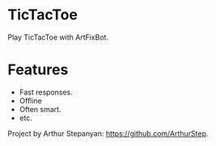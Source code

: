 # TicTacToe
Play TicTacToe with ArtFixBot.

# Features
* Fast responses.
* Offline
* Often smart.
* etc.

Project by Arthur Stepanyan: https://github.com/ArthurStep.
